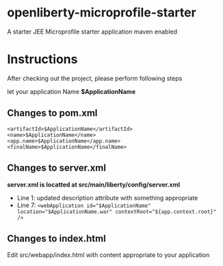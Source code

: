 # openliberty-microprofile-starter

A starter JEE Microprofile starter application maven enabled


# Instructions

After checking out the project, please perform following steps

let your application Name **$ApplicationName**

## Changes to pom.xml

	<artifactId>$ApplicationName</artifactId>
	<name>$ApplicationName</name>
	<app.name>$ApplicationName</app.name>
	<finalName>$ApplicationName</finalName>
		

## Changes to server.xml

**server.xml is locatted at src/main/liberty/config/server.xml**

- Line 1: updated description attribute with something appropriate
- Line 7: `<webApplication id="$ApplicationName" location="$ApplicationName.war" contextRoot="${app.context.root}" />`


## Changes to index.html
Edit src/webapp/index.html with content appropriate to your application
